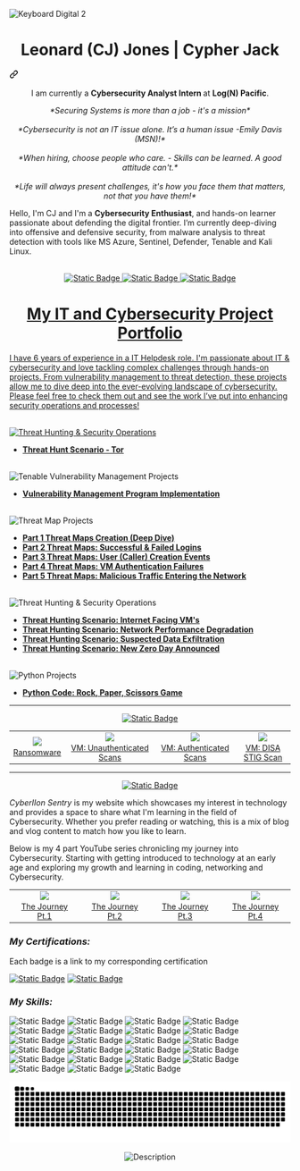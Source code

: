 ![Keyboard Digital 2](https://github.com/user-attachments/assets/bfd0c979-8629-47ab-972c-b9e5096bc0b0)

<div class="markdown-heading" dir="auto"><h1 align="center" class="heading-element" dir="auto">Leonard (CJ) Jones | Cypher Jack</h1><a id="user-content-hi-i-am-sumonta-saha-mridul-" class="anchor" aria-label="Permalink: Hi👋, I am Leonard Jones (Nickname: CJ) " href="#hi-i-am-leonard-jones-(nickname: cj)-"><svg class="octicon octicon-link" viewBox="0 0 16 16" version="1.1" width="16" height="16" aria-hidden="true"><path d="m7.775 3.275 1.25-1.25a3.5 3.5 0 1 1 4.95 4.95l-2.5 2.5a3.5 3.5 0 0 1-4.95 0 .751.751 0 0 1 .018-1.042.751.751 0 0 1 1.042-.018 1.998 1.998 0 0 0 2.83 0l2.5-2.5a2.002 2.002 0 0 0-2.83-2.83l-1.25 1.25a.751.751 0 0 1-1.042-.018.751.751 0 0 1-.018-1.042Zm-4.69 9.64a1.998 1.998 0 0 0 2.83 0l1.25-1.25a.751.751 0 0 1 1.042.018.751.751 0 0 1 .018 1.042l-1.25 1.25a3.5 3.5 0 1 1-4.95-4.95l2.5-2.5a3.5 3.5 0 0 1 4.95 0 .751.751 0 0 1-.018 1.042.751.751 0 0 1-1.042.018 1.998 1.998 0 0 0-2.83 0l-2.5 2.5a1.998 1.998 0 0 0 0 2.83Z"></path></svg></a></div>

<p align="center" width="150px" dir="auto">
  I am currently a <b>Cybersecurity Analyst Intern </b> at
  <b>Log(N) Pacific</b>.<BR>

<p align="center">
  <em>*Securing Systems is more than a job - it's a mission*</em><BR><BR>
  <em>*Cybersecurity is not an IT issue alone. It’s a human issue -Emily Davis (MSN)!*</em><BR><BR>
  <em>*When hiring, choose people who care. - Skills can be learned. A good attitude can't.*</em><BR><BR>
  <em>*Life will always present challenges, it's how you face them that matters, not that you have them!*</em>
 
  Hello, I'm CJ and I'm a <b>Cybersecurity Enthusiast</b>, and hands-on learner passionate about defending the digital frontier. I’m currently deep-diving into offensive and defensive security, from malware analysis to threat detection with tools like MS Azure, Sentinel, Defender, Tenable and Kali Linux.<BR><BR>
</p>

<p align="center">
<a href="https://im4u73.wixsite.com/cyberiion-sentry/blog" target="_blank"> <img alt="Static Badge" src="https://img.shields.io/badge/Wix-My%20BLog-green">
<a href="https://www.youtube.com/@CypherJack_73" target="_blank"> <img alt="Static Badge" src="https://img.shields.io/badge/YouTube-My%20VLog-red">
<a href="https://www.linkedin.com/in/leonard-jones-2a2b852a/" target="_blank"> <img alt="Static Badge" src="https://img.shields.io/badge/Resume-Portfolio-blue">
</p>

 <!-- I share my journey, projects, and tutorials on YouTube and my blog — aimed at helping others on a journey to break into cybersecurity through practical learning. -->

<H1 align="center">My IT and Cybersecurity Project Portfolio</H1>

I have 6 years of experience in a IT Helpdesk role. I'm passionate about IT & cybersecurity and love tackling complex challenges through hands-on projects. From vulnerability management to threat detection, these projects allow me to dive deep into the ever-evolving landscape of cybersecurity. Please feel free to check them out and see the work I’ve put into enhancing security operations and processes!<BR><BR>

![Threat Hunting & Security Operations](https://img.shields.io/badge/Main_Internship_Projects-active-blue)

- **[Threat Hunt Scenario - Tor](https://github.com/LCJones73/Threat-Hunting-Scenario---Tor)**<BR><BR>

![Tenable Vulnerability Management Projects](https://img.shields.io/badge/Vulnerability_Management_Projects_(Tenable_Nessus)-active-brightgreen)

- **[Vulnerability Management Program Implementation](https://github.com/LCJones73/Vulnerability_Management_Program)**<BR><BR>

![Threat Map Projects](https://img.shields.io/badge/Azure_KQL_Threat_Map_Projects_(Microsoft_Sentinel)-active-purple)

- **[Part 1 Threat Maps Creation (Deep Dive)](https://github.com/LCJones73/Threat-Maps-Creating-Deep-Dive)**<BR>
- **[Part 2 Threat Maps: Successful & Failed Logins](https://github.com/LCJones73/Threat-Map-Authentication-Success-Failures/blob/main/README.md)**<BR>
- **[Part 3 Threat Maps: User (Caller) Creation Events](https://github.com/LCJones73/Threat-Map-Successful-Creation-Events/blob/main/README.md)**<BR>
- **[Part 4 Threat Maps: VM Authentication Failures](https://github.com/LCJones73/VM-Authentication-Failures/blob/main/README.md)**<BR>
- **[Part 5 Threat Maps: Malicious Traffic Entering the Network](https://github.com/LCJones73/Malicious-Traffic-Entering-the-Network/blob/main/README.md)**<BR><BR>
 
<!-- Code below for when I complete these projects - remove the symbols before and at end of code -->
<!-- This is a hidden note or comment in Markdown - **[Programmatic Vulnerability Remediations (PowerShell and BASH)](https:Link Coming soon when Project is completed)**<BR><BR> -->

<!-- - **[Threat Hunting Scenario (Tor Browser Usage)](https:Link Coming soon when Project is completed)** -->

![Threat Hunting & Security Operations](https://img.shields.io/badge/Threat_Hunting_Scenario_Projects_(Microsoft_Defender)-active-red)

- **[Threat Hunting Scenario: Internet Facing VM's](https://github.com/LCJones73/Threat-Hunting-Scenario-Internet-Facing-VMs/blob/main/README.md)**
- **[Threat Hunting Scenario: Network Performance  Degradation](https://github.com/LCJones73/Threat-Hunting-Scenario-Network-Performance-Degradation/blob/main/README.md)**
- **[Threat Hunting Scenario: Suspected Data Exfiltration](https://github.com/LCJones73/Suspected-Data-Exfiltration/blob/main/README.md)**
- **[Threat Hunting Scenario: New Zero Day Announced](https://github.com/LCJones73/Threat-Hunt-New-Zero-Day-Announced)**<BR><BR>

![Python Projects](https://img.shields.io/badge/Python_Coding_Projects-active-yellow)

- **[Python Code: Rock, Paper, Scissors Game](https://github.com/LCJones73/Python-Project-Rock-Paper-Scissors-Game/blob/main/README.md)**

<hr/>
<p align="center">
<a href="https://im4u73.wixsite.com/YouTube-Tutorials" target="_blank"> <img alt="Static Badge" src="https://img.shields.io/badge/YouTube-Cybersecurity-red?style=for-the-badge">
</a></p>

<table>
  <tr>
    <td align="center">
      <a href="https://youtu.be/IAcVtpNkNlk?si=iz3rFpm2l0eWOWe3" target="_blank">
        <img src="https://github.com/user-attachments/assets/5706cf24-7297-46b3-93b9-fbeb579c2639" width="200" />
        <br/>Ransomware
      </a>
    </td>
    <td align="center">
      <a href="https://youtu.be/IKKXBhVP0eo" target="_blank">
        <img src="https://github.com/user-attachments/assets/0a68d6d5-8343-41db-83d5-89c5af098959" width="200" />
        <br/>VM: Unauthenticated Scans
      </a>
    </td>
    <td align="center">
      <a href="https://youtu.be/HW3XsEEUNmE" target="_blank">
        <img src="https://github.com/user-attachments/assets/fb8992ef-731a-451e-a7e1-a2c895a74235" width="200" />
        <br/>VM: Authenticated Scans
      </a>
    </td>
    <td align="center">
      <a href="https://youtu.be/ROoy8WbThA4?si=7TAqBIp84YtCuT9A" target="_blank">
        <img src="https://github.com/user-attachments/assets/5a007aea-c0fe-4721-8e72-717be35e8107" width="200" />
        <br/>VM: DISA STIG Scan
      </a>
    </td>
  </tr>
</table>

<hr/>
<p align="center">
<a href="https://im4u73.wixsite.com/cyberiion-sentry" target="_blank"> <img alt="Static Badge" src="https://img.shields.io/badge/CyberIIon-Sentry-blue?style=for-the-badge">
</a></p>

_CyberIIon Sentry_ is my website which showcases my interest in technology and provides a space to share what I'm learning in the field of Cybersecurity. Whether you prefer reading or watching, this is a mix of blog and vlog content to match how you like to learn.

Below is my 4 part YouTube series chronicling my journey into Cybersecurity. Starting with getting introduced to technology at an early age and exploring my growth and learning in coding, networking and Cybersecurity.

<table>
  <tr>
    <td align="center">
      <a href="https://youtu.be/-FqS_sQJi1I" target="_blank">
        <img src="https://img.youtube.com/vi/-FqS_sQJi1I/0.jpg" width="200" />
        <br/>The Journey Pt.1
      </a>
    </td>
    <td align="center">
      <a href="https://youtu.be/IKKXBhVP0eo" target="_blank">
        <img src="https://img.youtube.com/vi/IKKXBhVP0eo/0.jpg" width="200" />
        <br/>The Journey Pt.2
      </a>
    </td>
    <td align="center">
      <a href="https://youtu.be/9x29kEup6aw" target="_blank">
        <img src="https://img.youtube.com/vi/9x29kEup6aw/0.jpg" width="200" />
        <br/>The Journey Pt.3
      </a>
    </td>
    <td align="center">
      <a href="https://youtu.be/TiMSwTMH_8M" target="_blank">
        <img src="https://img.youtube.com/vi/TiMSwTMH_8M/0.jpg" width="200" />
        <br/>The Journey Pt.4
      </a>
    </td>
  </tr>
</table>


### _My Certifications:_

Each badge is a link to my corresponding certification

[![Static Badge](https://img.shields.io/badge/Network+-%23CE2029?style=for-the-badge&logo=comptia&logoColor=white)](https://github.com/LCJones73/Certifications?tab=readme-ov-file#CompTia-Network-Certification)
[![Static Badge](https://img.shields.io/badge/ISC2_CC-%23468145?style=for-the-badge&logo=isc2&logoColor=black)](https://github.com/LCJones73/Certifications?tab=readme-ov-file#ISC2-Certified-in-Cybersecurity-Certification)

### _My Skills:_
![Static Badge](https://img.shields.io/badge/MS%20Azure-blue?style=for-the-badge)
![Static Badge](https://img.shields.io/badge/MS%20Sentinal-lightblue?style=for-the-badge)
![Static Badge](https://img.shields.io/badge/MS_Defender-%234682b4?style=for-the-badge&logo=MS-Defender&logoColor=%234682b4&labelColor=%234682b4&color=%234682b4) 
![Static Badge](https://img.shields.io/badge/KQL-%238a2be2?style=for-the-badge&logo=KQL&logoColor=%238a2be2&labelColor=%238a2be2&color=%238a2be2) 
![Static Badge](https://img.shields.io/badge/Tenable-%230C6EFC?style=for-the-badge)
![Static Badge](https://img.shields.io/badge/Excel-%2368BC71?style=for-the-badge&logo=excel&logoColor=black) 
![Static Badge](https://img.shields.io/badge/Word-%233B66BC?style=for-the-badge&logo=word&logoColor=black) 
![Static Badge](https://img.shields.io/badge/Outlook-%230DBDFF?style=for-the-badge&logo=outlook&logoColor=white) 
![Static Badge](https://img.shields.io/badge/PowerPoint-%23FF9E0F?style=for-the-badge&logo=powerpoint&logoColor=black) 
![Static Badge](https://img.shields.io/badge/Html5-%23E34F26?style=for-the-badge&logo=html5&logoColor=white)
![Static Badge](https://img.shields.io/badge/CSS-%23663399?style=for-the-badge&logo=css) 
![Static Badge](https://img.shields.io/badge/JavaScript-%23F7DF1E?style=for-the-badge&logo=javascript&logoColor=black) 
![Static Badge](https://img.shields.io/badge/Wix-%230C6EFC?style=for-the-badge&logo=wix&logoColor=white)
![Static Badge](https://img.shields.io/badge/MarkDown-%23008080?style=for-the-badge&logo=markdown&logoColor=black) 
![Static Badge](https://img.shields.io/badge/Python-blue?style=for-the-badge&logo=python&logoColor=yellow) 
![Static Badge](https://img.shields.io/badge/Github-%23CE2029?style=for-the-badge&logo=github&logoColor=white)
![Static Badge](https://img.shields.io/badge/VMWare-%23607078?style=for-the-badge&logo=vmware&logoColor=black) 
![Static Badge](https://img.shields.io/badge/Kali%20Linux-%23557C94?style=for-the-badge&logo=kali%20linux&logoColor=black) 
![Static Badge](https://img.shields.io/badge/Wireshark-%231679A7?style=for-the-badge&logo=wireshark&logoColor=white) 
![Static Badge](https://img.shields.io/badge/FreeCodeCamp-green?style=for-the-badge&logo=freecodecamp&logoColor=black)
![Static Badge](https://img.shields.io/badge/Notion-grey?style=for-the-badge&logo=notion&logoColor=white)
![Static Badge](https://img.shields.io/badge/Apple-white?style=for-the-badge&logo=apple&logoColor=black)
![Static Badge](https://img.shields.io/badge/YouTube-%23CE2029?style=for-the-badge&logo=youtube&logoColor=black)

<div align="center">

  ![snake gif](https://github.com/LCJones73/LCJones73/blob/output/github-snake-dark.svg?short_path=1fa939f)
  
</div>

<p align="center">
  <img src="https://github.com/user-attachments/assets/eb5258c7-3206-41a8-b806-1522e14c978d" alt="Description" width="400"/>
</p>

<!--
<img width="35" alt="image" src="https://github.com/user-attachments/assets/2f41c7cd-5ea8-4475-b451-a37161b6c3fb"> 
<img width="35" alt="image" src="https://github.com/user-attachments/assets/77649969-9910-4994-8b96-74a116cfb2a8">
-->
